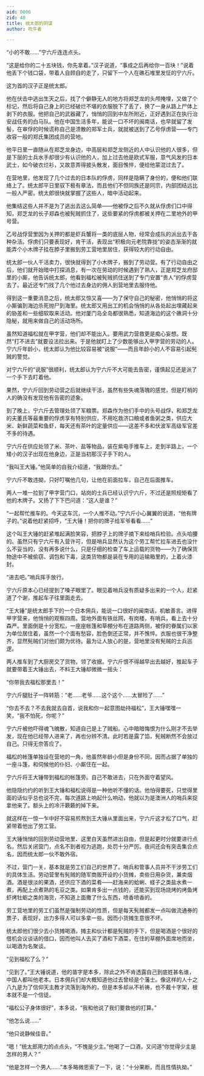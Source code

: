 ```yaml
---
aid: 0006
zid: 40
title: 统太郎的阴谋
author: 吹牛者

---
```




  “小的不敢……”宁六斤连连点头。

  “这是给你的二十五块钱，你先拿着。”汉子说道，“事成之后再给你一百块！”说着他丢下个钱口袋，带着人自顾自的走了，只留下一个人在礁石堆里发怔的宁六斤。

  这为首的汉子正是统太郎。

  他在伏击中逃出生天之后，找了个僻静无人的地方将郑芝龙的头颅掩埋，又做了个标记，然后将自己身上的已经破烂不堪的衣服脱下了丢了，换了一身从路上尸体上剥下的衣服。他把自己的武器藏了，悄悄的回到中左所附近，正好遇到正在执行治安战任务的白马队。他在中国生活多年，能说一口不坏的闽南话，也早就留了发髻，在审俘的时候谎称自己是溃散的郑军士兵，就就被送到了乙号俘虏营——专门收容一般的郑氏集团成员的营地。

  他平日里一直随从在郑芝龙身边，中高层和郑芝龙侧近的人中认识他的人很多，但是下层的士兵水手却很少有认识他的人，加上过去他是欧式军服，意气风发的日本武士，如今破衣烂衫，又故意弄得披头散发，面目憔悴，便给他蒙混过去了。

  在营地里，他发现了几个过去的日本队的俘虏，同样是隐瞒了身份的，便和他们联络上了。统太郎平日里驭下极有章法，而且他们不但同族还是同宗，内部团结远比一般人严密。统太郎很快就掌握了这些人，暗中活动起来。

  他集结这些人并不是为了逃出去这么简单——他被俘之后不久就从俘虏们口中得知，郑芝龙的长子郑森也被髡贼抓住了，这些要紧的俘虏都被关押在二里地外的甲号营。

  乙号战俘营里因为关押的都是虾兵蟹将一类的底层人物，经常会成队的派出去干各种杂活。俘虏们只要表现好，肯干活，表现出“积极向元老院靠拢”的姿态渐渐的就能弄个小木牌子挂在脖子里搬到劳工营地里居住，获得较大的行动自由。

  统太郎一伙人干活卖力，很快就得到了小木牌子，搬到了劳动营。有了行动自由之后，他们就开始暗中打探消息，有一次在劳动的时候遇到了熟人，正是郑芝龙府邸里的小厮，他告诉统太郎，他看到福松被髡贼抓住送到了专门安置“贵人”的俘虏营去了。最近还专门找了几个他过去身边的佣人到营地里去服侍他。

  得到这一重要消息之后，统太郎又惊又喜——为了保守自己的秘密，他悄悄的将这小厮骗到海边杀死抛尸到海里。统太郎又用出工的机会悄悄的从各处起出埋藏起来的胁差和一些细软取来活动。他对厦门岛全岛都很熟悉，知道海边的这个礁洞十分隐秘，就用来做自己的活动场所。

  虽然知道福松就在甲字营，他们却不能出入。要用武力营救更是痴心妄想。既然“打不进去”就要设法拉出来。于是他就盯上了少数能够出入甲字营的劳动的人。宁六斤年龄小，统太郎认为他比较容易被“说服”——而且年龄小的人不容易引起髡贼的警觉。

  对宁六斤的“说服”很顺利，统太郎认为宁六斤不大可能去告密，谨慎起见还是派了一个手下去盯着他。

  果然，宁六斤回到劳动营之后就继续干活，虽然有些失魂落魄的感觉，但是盯梢的人的确没有发现他有告密的迹象。

  到了晚上，宁六斤去管理处领了军粮票。郑森作为他们手中的头号战俘，和郑芝龙的夫董氏等最重要的俘虏享有特别供应，不用吃救济口粮或者鱼粥之类，供应大米、新鲜蔬菜和鱼虾，每天还有茶叶的定量供应——这差不多和伏波军高级军官差不多的待遇。

  宁六斤在供应处领了米、茶叶、盐等物品，装在紫电手推车上，走到半路上，一个矮小的汉子出现在他身边，正是当初那汉子手下的人。

  “我叫王大锤。”他简单的自我介绍道，“我跟你去。”

  宁六斤不敢违拗，只好叮嘱他几句，让他在前面拉车，自己在后面推车。

  两人一堆一拉到了甲字营门口，站岗的士兵已经认识宁六斤，不过还是照规矩看了他的木牌子。又扬了下下巴问道：“这人是谁？”

  “一起帮忙推车的。今天这车沉，一个人推不动。”宁六斤小心翼翼的说道，“他有牌子的。”说着他赶紧招呼，“王大锤！把你的牌子给军爷看看……”

  这个叫王大锤的赶紧堆起满脸笑容，把脖子上的牌子摘下来给哨兵检验。点头哈腰的。虽然只有宁六斤有入营许可，但是哨兵显然认为这个劳工帮忙拉车进去也没什么不妥当的，没有再多说什么，只是仔细的检查了车上运载的货物——为了确保货物途中不被偷窃、调包和下毒，这类货物都是装在专用的运输箱里的，上着火漆封。

  “进去吧。”哨兵挥手放行。

  宁六斤原本心已经提到了嗓子眼里了。眼见着哨兵没有质疑多出来的一个人，赶紧道了个谢，推起车子往里面走去。

  “王大锤”是统太郎手下的一个日本佣兵，能说一口很好的闽南话，机敏善言。进得甲字营来，他悄悄的观察四周。营地外面有铁丝网，有岗楼，有哨兵，看上去十分森严。里面倒是十分宽松，一座座帐篷和草棚分布在道路两侧，被俘的眷属们以家为单位居住着，虽然一个个面有愁容，脸色倒还正常，并不憔悴。衣服也很干净整齐，显然髡贼们对他们颇为优待。最为让人放心的是，营地里没有髡贼的士兵巡逻。

  两人推车到了大厨房交了货物，领了收据。宁六斤恨不得越早出去越好，推起车子就要带着王大锤出去，不料王大锤却微微一摇头：

  “你带我去福松那里去！”

  宁六斤腿肚子一阵转筋：“老……老爷……这个这个……太冒险了……”

  “你去不去？不去我就去自首，说我和你一起意图劫持福松”，王大锤嘿嘿一笑，“我不怕死，你呢？”

  宁六斤被他吓得魂飞魄散，知道自己是上了贼船。心中暗暗悔恨为什么刚才不去举发，现在他已经带人进来了，再也分辨不清。此时若是露了馅，髡贼断然不会放过自己。只得无奈答应了。

  福松的帐篷单独设在营地的一角，他虽然年龄小但是身份不同，因而占据了单独的一座斗篷，和伺候他的仆妇、小厮住在一起。

  宁六斤将王大锤带到福松的帐篷旁。自己不敢进去，只在外面守着望风。

  他隐隐约约的听到王大锤和福松说得是一种他听不懂的话。他怕得要死，只觉得里面的话似乎总也说不完，每次道路上响起什么响动，他就以为是澳洲人的哨兵来捉拿他来了。额头上的冷汗簌簌的掉下来。

  就这样在一惊一乍中好不容易煎熬到王大锤从里面出来，宁六斤这才松了口气，赶紧带着他出了劳工营。

  王大锤悄悄的回到劳动营地里、这里白天虽然进出自由，但是起更时分就要进行点名，然后关闭营门，点名不到者视为逃跑，处罚十分严厉。夜间还会有突击集合点名，因而统太郎一伙不敢外宿。

  不过，营门一关，基本就是劳工们自己的世界了。哨兵和管事人员并不干涉劳工们的具体生活。劳动营里有髡贼的随军商贩开设的小货摊，卖些日用杂货，兼卖烟酒。酒是很淡的果酒，还供应下酒的菜肴——赶海来的蛤蜊、蛏子之类盐水煮一煮，再配上点煮熟的毛豆之类。如果肯多出一点钱的，还能买到现场烧烤的烤鱼烤虾烤牡蛎之类的海货，不知道上面撒了什么东西，喷香喷香的。

  劳工营地里的劳工们虽然是强制劳动的性质，但是每天髡贼都发一点叫做流通券的票子，表现好，出力多得人可以多拿一些。因而小货摊生意很不坏。

  统太郎他们很少去小货摊喝酒，摊主和伙计都是髡贼的手下，但是喝酒是个很好的借机会议谈话的借口，因而他叫人去买了酒和下酒菜，在住的草棚外面席地而坐，以喝酒为名聚谈。

  “见到福松了么？”

  “见到了。”王大锤说道，他的苗字是本多，除此之外不肯透露自己到底姓甚名谁，中国人都叫他老本。日本佣兵们却大概知道他过去曾经是个藩士。像这样的人十之八九是为了信仰天主教才流落到海外的，但是本多却从不祈祷，也不戴十字架，根本就不是一个信徒。

  “福松公子身体很好”，本多说，“我和他说了我们要救他的打算。”

  “他怎么说……”

  “他只说静候佳音。”

  “嗯！”统太郎用力的点点头，“不愧是少主。”他喝了一口酒，又问道“你觉得少主是怎样的男人？”

  “他是怎样一个男人……”本多略微思索了一下，说：“十分果断，而且性情执拗。”



